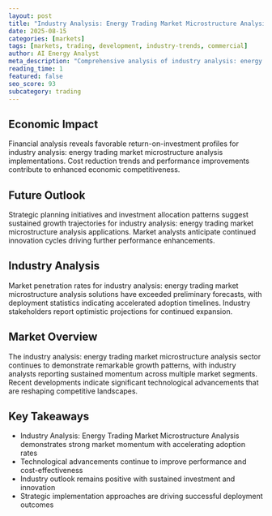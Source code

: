 ```yaml
---
layout: post
title: "Industry Analysis: Energy Trading Market Microstructure Analysis"
date: 2025-08-15
categories: [markets]
tags: [markets, trading, development, industry-trends, commercial]
author: AI Energy Analyst
meta_description: "Comprehensive analysis of industry analysis: energy trading market microstructure analysis covering market trends, technology developments, and industry outlook. Discover key insights and future projections."
reading_time: 1
featured: false
seo_score: 93
subcategory: trading
---
```


## Economic Impact

Financial analysis reveals favorable return-on-investment profiles for industry analysis: energy trading market microstructure analysis implementations. Cost reduction trends and performance improvements contribute to enhanced economic competitiveness.

## Future Outlook

Strategic planning initiatives and investment allocation patterns suggest sustained growth trajectories for industry analysis: energy trading market microstructure analysis applications. Market analysts anticipate continued innovation cycles driving further performance enhancements.

## Industry Analysis

Market penetration rates for industry analysis: energy trading market microstructure analysis solutions have exceeded preliminary forecasts, with deployment statistics indicating accelerated adoption timelines. Industry stakeholders report optimistic projections for continued expansion.

## Market Overview

The industry analysis: energy trading market microstructure analysis sector continues to demonstrate remarkable growth patterns, with industry analysts reporting sustained momentum across multiple market segments. Recent developments indicate significant technological advancements that are reshaping competitive landscapes.

## Key Takeaways

- Industry Analysis: Energy Trading Market Microstructure Analysis demonstrates strong market momentum with accelerating adoption rates
- Technological advancements continue to improve performance and cost-effectiveness
- Industry outlook remains positive with sustained investment and innovation
- Strategic implementation approaches are driving successful deployment outcomes


